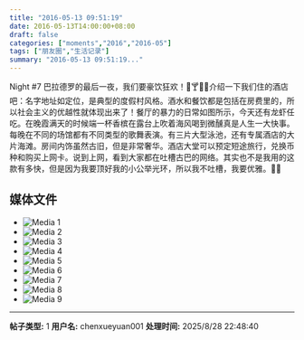 ```yaml
---
title: "2016-05-13 09:51:19"
date: 2016-05-13T14:00:00+08:00
draft: false
categories: ["moments","2016","2016-05"]
tags: ["朋友圈","生活记录"]
summary: "2016-05-13 09:51:19..."
---
```


Night #7 巴拉德罗的最后一夜，我们要豪饮狂欢！🎉🍸💃🏻介绍一下我们住的酒店吧：名字地址如定位，是典型的度假村风格。酒水和餐饮都是包括在房费里的，所以社会主义的优越性就体现出来了！餐厅的暴力的日常如图所示，今天还有龙虾任吃。在晚霞满天的时候端一杯香槟在露台上吹着海风喝到微醺真是人生一大快事。每晚在不同的场馆都有不同类型的歌舞表演。有三片大型泳池，还有专属酒店的大片海滩。房间内饰虽然古旧，但是非常奢华。酒店大堂可以预定短途旅行，兑换币种和购买上网卡。说到上网，看到大家都在吐槽古巴的网络。其实也不是我用的这款有多快，但是因为我要顶好我的小公举光环，所以我不吐槽，我要优雅。👸🏻

## 媒体文件

- ![Media 1](/Moments/photos/2016-05-13/201605130951190.jpg)
- ![Media 2](/Moments/photos/2016-05-13/201605130951191.jpg)
- ![Media 3](/Moments/photos/2016-05-13/201605130951192.jpg)
- ![Media 4](/Moments/photos/2016-05-13/201605130951193.jpg)
- ![Media 5](/Moments/photos/2016-05-13/201605130951194.jpg)
- ![Media 6](/Moments/photos/2016-05-13/201605130951195.jpg)
- ![Media 7](/Moments/photos/2016-05-13/201605130951196.jpg)
- ![Media 8](/Moments/photos/2016-05-13/201605130951197.jpg)
- ![Media 9](/Moments/photos/2016-05-13/201605130951198.jpg)

---

**帖子类型:** 1
**用户名:** chenxueyuan001
**处理时间:** 2025/8/28 22:48:40